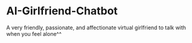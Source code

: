 # AI-Girlfriend-Chatbot
A very friendly, passionate, and affectionate virtual girlfriend to talk with when you feel alone^^

